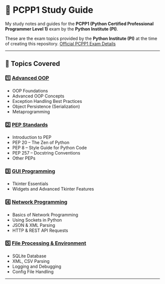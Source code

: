 # 🎯 PCPP1 Study Guide  
My study notes and guides for the **PCPP1 (Python Certified Professional Programmer Level 1)** exam by the **Python Institute (PI)**.  

These are the exam topics provided by the **Python Institute (PI)** at the time of creating this repository. [Official PCPP1 Exam Details](https://pythoninstitute.org/pcpp1)  

---

## 📌 Topics Covered  

### 1️⃣ **[Advanced OOP](https://github.com/HusainCode/PCPP1-Study-Guide/tree/main/Advanced-OOP)**
   - OOP Foundations  
   - Advanced OOP Concepts  
   - Exception Handling Best Practices  
   - Object Persistence (Serialization)  
   - Metaprogramming  

### 2️⃣ **[PEP Standards](https://github.com/HusainCode/PCPP1-Study-Guide/tree/main/PEP-Standards)**
   - Introduction to PEP  
   - PEP 20 – The Zen of Python  
   - PEP 8 – Style Guide for Python Code  
   - PEP 257 – Docstring Conventions  
   - Other PEPs  

### 3️⃣ **[GUI Programming](https://github.com/HusainCode/PCPP1-Study-Guide/tree/main/GUI-Programming)**
   - Tkinter Essentials  
   - Widgets and Advanced Tkinter Features  

### 4️⃣ **[Network Programming](https://github.com/HusainCode/PCPP1-Study-Guide/tree/main/Network-Programming)**
   - Basics of Network Programming  
   - Using Sockets in Python  
   - JSON & XML Parsing  
   - HTTP & REST API Requests  

### 5️⃣ **[File Processing & Environment](https://github.com/HusainCode/PCPP1-Study-Guide/tree/main/File-Processing-%26-)**
   - SQLite Database  
   - XML, CSV Parsing  
   - Logging and Debugging  
   - Config File Handling  

---
